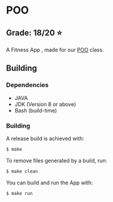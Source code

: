 # POO

## Grade: 18/20 :star:

A Fitness App , made for
our [POO](https://www4.di.uminho.pt/~jno/sitedi/uc_J302N6.html) class. 

## Building

### Dependencies

 - JAVA 
 - JDK (Version 8 or above)
 - Bash (build-time)

### Building

A release build is achieved with:

``` bash
$ make
```

To remove files generated by a build, run:
```bash
$ make clean
```
You can build and run the App with:

```bash
$ make run
```
